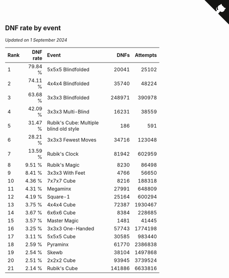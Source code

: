 ## DNF rate by event

*Updated on  1 September 2024*

| Rank | DNF rate | Event | DNFs | Attempts |
| :--- | ---: | :--- | ---: | ---: |
| 1 | 79.84 % | 5x5x5 Blindfolded | 20041 | 25102 |
| 2 | 74.11 % | 4x4x4 Blindfolded | 35740 | 48224 |
| 3 | 63.68 % | 3x3x3 Blindfolded | 248971 | 390978 |
| 4 | 42.09 % | 3x3x3 Multi-Blind | 16231 | 38559 |
| 5 | 31.47 % | Rubik's Cube: Multiple blind old style | 186 | 591 |
| 6 | 28.21 % | 3x3x3 Fewest Moves | 34716 | 123048 |
| 7 | 13.59 % | Rubik's Clock | 81942 | 602959 |
| 8 | 9.51 % | Rubik's Magic | 8230 | 86498 |
| 9 | 8.41 % | 3x3x3 With Feet | 4766 | 56650 |
| 10 | 4.36 % | 7x7x7 Cube | 8216 | 188318 |
| 11 | 4.31 % | Megaminx | 27991 | 648809 |
| 12 | 4.19 % | Square-1 | 25164 | 600294 |
| 13 | 3.75 % | 4x4x4 Cube | 72387 | 1930467 |
| 14 | 3.67 % | 6x6x6 Cube | 8384 | 228685 |
| 15 | 3.57 % | Master Magic | 1481 | 41445 |
| 16 | 3.25 % | 3x3x3 One-Handed | 57743 | 1774198 |
| 17 | 3.11 % | 5x5x5 Cube | 30585 | 983440 |
| 18 | 2.59 % | Pyraminx | 61770 | 2386838 |
| 19 | 2.54 % | Skewb | 38104 | 1497868 |
| 20 | 2.51 % | 2x2x2 Cube | 93945 | 3739524 |
| 21 | 2.14 % | Rubik's Cube | 141886 | 6633816 |


<a href="https://github.com/JustinTimeCuber/wca_statistics" class="github-corner" aria-label="View source on Github"><svg width="80" height="80" viewBox="0 0 250 250" style="fill:#151513; color:#fff; position: absolute; top: 0; border: 0; right: 0;" aria-hidden="true"><path d="M0,0 L115,115 L130,115 L142,142 L250,250 L250,0 Z"></path><path d="M128.3,109.0 C113.8,99.7 119.0,89.6 119.0,89.6 C122.0,82.7 120.5,78.6 120.5,78.6 C119.2,72.0 123.4,76.3 123.4,76.3 C127.3,80.9 125.5,87.3 125.5,87.3 C122.9,97.6 130.6,101.9 134.4,103.2" fill="currentColor" style="transform-origin: 130px 106px;" class="octo-arm"></path><path d="M115.0,115.0 C114.9,115.1 118.7,116.5 119.8,115.4 L133.7,101.6 C136.9,99.2 139.9,98.4 142.2,98.6 C133.8,88.0 127.5,74.4 143.8,58.0 C148.5,53.4 154.0,51.2 159.7,51.0 C160.3,49.4 163.2,43.6 171.4,40.1 C171.4,40.1 176.1,42.5 178.8,56.2 C183.1,58.6 187.2,61.8 190.9,65.4 C194.5,69.0 197.7,73.2 200.1,77.6 C213.8,80.2 216.3,84.9 216.3,84.9 C212.7,93.1 206.9,96.0 205.4,96.6 C205.1,102.4 203.0,107.8 198.3,112.5 C181.9,128.9 168.3,122.5 157.7,114.1 C157.9,116.9 156.7,120.9 152.7,124.9 L141.0,136.5 C139.8,137.7 141.6,141.9 141.8,141.8 Z" fill="currentColor" class="octo-body"></path></svg></a><style>.github-corner:hover .octo-arm{animation:octocat-wave 560ms ease-in-out}@keyframes octocat-wave{0%,100%{transform:rotate(0)}20%,60%{transform:rotate(-25deg)}40%,80%{transform:rotate(10deg)}}@media (max-width:500px){.github-corner:hover .octo-arm{animation:none}.github-corner .octo-arm{animation:octocat-wave 560ms ease-in-out}}</style>
